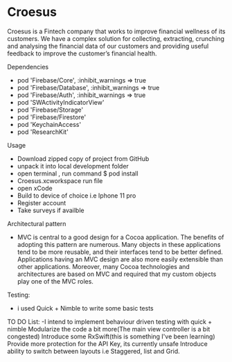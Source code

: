 # Croesus
Croesus is a Fintech company that works to improve financial wellness of its customers. We have a complex solution for collecting, extracting, crunching and  analysing the financial data of our customers and providing useful feedback to improve the customer’s financial health.


Dependencies
-  pod 'Firebase/Core', :inhibit_warnings => true
- pod 'Firebase/Database', :inhibit_warnings => true
- pod 'Firebase/Auth', :inhibit_warnings => true
- pod 'SWActivityIndicatorView'
- pod 'Firebase/Storage'
- pod 'Firebase/Firestore'
- pod 'KeychainAccess'    
- pod 'ResearchKit'

Usage
- Download zipped copy of project from GitHub
- unpack it into local development folder
- open terminal , run command $ pod install
- Croesus.xcworkspace run file
- open xCode
- Build to device of choice i.e Iphone 11 pro
- Register account
- Take surveys if availble 


Architectural pattern 
- MVC is central to a good design for a Cocoa application. The benefits of adopting this pattern are numerous. Many objects in these applications tend to be more reusable, and their interfaces tend to be better defined. Applications having an MVC design are also more easily extensible than other applications. Moreover, many Cocoa technologies and architectures are based on MVC and required that my custom objects play one of the MVC roles.


Testing:
- i used Quick + Nimble to write some basic tests

TO DO List:
-I intend to implement behaviour driven testing with quick + nimble Modularize the code a bit more(The main view controller is a bit congested) Introduce some RxSwift(this is something I've been learning) Provide more protection for the API Key, its currently unsafe Introduce ability to switch between layouts i.e Staggered, list and Grid.
